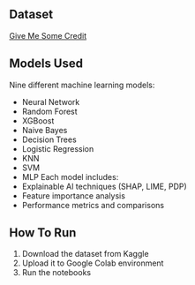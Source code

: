 ## Dataset
 [Give Me Some Credit](https://www.kaggle.com/c/GiveMeSomeCredit)
## Models Used
Nine different machine learning models:
- Neural Network
- Random Forest
- XGBoost
- Naive Bayes
- Decision Trees
- Logistic Regression
- KNN
- SVM
- MLP
Each model includes:
- Explainable AI techniques (SHAP, LIME, PDP)
- Feature importance analysis
- Performance metrics and comparisons
## How To Run
1. Download the dataset from Kaggle
2. Upload it to Google Colab environment
3. Run the notebooks
